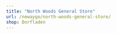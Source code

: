 ```yaml
---
title: "North Woods General Store"
url: /newaygo/north-woods-general-store/
shop: Dorfladen
---
```

